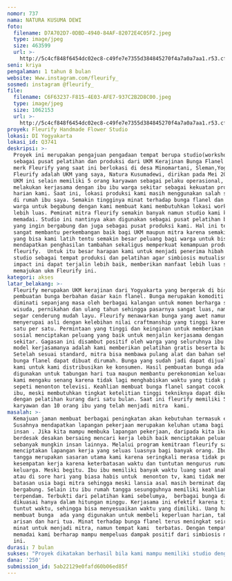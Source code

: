 ```yaml
---
nomor: 737
nama: NATURA KUSUMA DEWI
foto:
  filename: D7A702D7-0DBD-4940-84AF-82072E4C05F2.jpeg
  type: image/jpeg
  size: 463599
  url: >-
    http://5c4cf848f6454dc02ec8-c49fe7e7355d384845270f4a7a0a7aa1.r53.cf2.rackcdn.com/d16c06d9-8014-4dd4-bc88-fadb07b10f76/D7A702D7-0DBD-4940-84AF-82072E4C05F2.jpeg
seni: kriya
pengalaman: 1 tahun 8 bulan
website: Www.instagram.com/fleurify_
sosmed: instagram @fleurify_
file:
  filename: C6F63237-F815-4E03-AFE7-937C2B2D8C00.jpeg
  type: image/jpeg
  size: 1062153
  url: >-
    http://5c4cf848f6454dc02ec8-c49fe7e7355d384845270f4a7a0a7aa1.r53.cf2.rackcdn.com/091f0c81-382f-4a9d-b3d7-6e123c1c135a/C6F63237-F815-4E03-AFE7-937C2B2D8C00.jpeg
proyek: Fleurify Handmade Flower Studio
lokasi: DI Yogyakarta
lokasi_id: Q3741
deskripsi: >-
  Proyek ini merupakan pengajuan pengadaan tempat berupa studio(workshop)
  sebagai pusat pelatihan dan produksi dari UKM Kerajinan Bunga Flanel dengan
  merk Fleurify yang saat ini berlokasi di desa Minomartani, Sleman,Yogyakarta.
  Fleurify adalah UKM yang saya, Natura Kusumadewi, dirikan pada Mei 2016 silam.
  UKM ini selain memiliki 5 orang karyawan sebagai pelaku operasional, juga
  melakukan kerjasama dengan ibu ibu warga sekitar sebagai kekuatan produksi
  harian kami. Saat ini, lokasi produksi kami masih menggunakan salah satu ruang
  di rumah ibu saya. Semakin tingginya minat terhadap bunga flanel dan minat
  warga untuk begabung dengan kami membuat kami membutuhkan lokasi workshop yang
  lebih luas. Peminat mitra fleurify semakin banyak namun studio kami kurang
  memadai. Studio ini nantinya akan digunakan sebagai pusat pelatihan bagi mitra
  yang ingin bergabung dan juga sebagai pusat produksi kami. Hal ini tentu akan
  sangat membantu perkembangan baik bagi UKM maupun mitra karena semakin banyak
  yang bisa kami latih tentu semakin besar peluang bagi warga untuk bisa
  mendapatkan penghasilan tambahan sekaligus memperkuat kemampuan produksi
  fleurify.  Untuk itu besar harapan kami untuk menjadi penerima hibah pengadaan
  studio sebagai tempat produksi dan pelatihan agar simbiosis mutualisme social
  impact ini dapat terjalin lebih baik, memberikan manfaat lebih luas sekaligus
  memajukan ukm Fleurify ini.
kategori: akses
latar_belakang: >-
  Fleurify merupakan UKM kerajinan dari Yogyakarta yang bergerak di bidang
  pembuatan bunga berbahan dasar kain flanel. Bunga merupakan komoditi yang
  diminati sepanjang masa oleh berbagai kalangan untuk momen berharga seperti
  wisuda, pernikahan dan ulang tahun sehingga pasarnya sangat luas, namun bunga
  segar cenderung mudah layu. Fleurify menawarkan bunga yang awet namun
  menyerupai asli dengan kelebihan nilai craftmanship yang tinggi karena dibuat
  satu per satu. Permintaan yang tinggi dan keinginan untuk memberikan dampak
  sosial menciptakan peluang yang baik untuk menjalin kerjasama dengan warga
  sekitar. Gagasan ini disambut positif oleh warga yang seluruhnya ibu ibu.
  model kerjasamanya adalah kami memberikan pelatihan gratis beserta bahan.
  Setelah sesuai standard, mitra bisa membawa pulang alat dan bahan sehingga
  bunga flanel dapat dibuat dirumah. Bunga yang sudah jadi dapat dijual kepada
  kami untuk kami distribusikan ke konsumen. Hasil pembuatan bunga ada yang
  digunakan untuk tabungan hari tua maupun membantu perekonomian keluarga. Mitra
  kami mengaku senang karena tidak lagi menghabiskan waktu yang tidak produktif
  sepeti menonton televisi. Keahlian membuat bunga flanel sangat cocok untuk ibu
  ibu, meski membutuhkan tingkat ketelitian tinggi tekniknya dapat dikuasai
  dengan pelatihan kurang dari satu bulan. Saat ini fleurify memiliki 5 orang
  karyawan dan 10 orang ibu yang telah menjadi mitra  kami.
masalah: >-
  Kemajuan jaman membuat berbagai peningkatan akan kebutuhan termasuk ekonomi.
  Susahnya mendapatkan lapangan pekerjaan merupakan keluhan utama bagi banyak
  insan . Jika kita mampu membuka lapangan pekerjaan, daripada kita ikut
  berdesak desakan bersaing mencari kerja lebih baik menciptakan peluang bagi
  sebanyak mungkin insan lainnya. Melalui program kemitraan fleurify saya ingin
  menciptakan lapangan kerja yang seluas luasnya bagi banyak orang. Ibu rumah
  tangga merupakan sasaran utama kami karena seringkali merasa tidak punya
  kesempatan kerja karena keterbatasan waktu dan tuntutan mengurus rumah dan
  keluarga. Meski begitu. Ibu ibu memiliki banyak waktu luang saat anak sekolah,
  atau di sore hari yang biasa habis untuk  menonton tv, kami tidak memberi
  batasan usia bagi mitra sehingga meski lansia asal masih berminat dapat
  bergabung. Selain itu ibu rumah tangga sesungguhnya memiliki keahlian
  terpendam. Terbukti dari pelatihan kami sebelumya,  berbagai bunga dapat
  dikuasai hanya dalam hitungan minggu. Kerjasama ini efektif karena tidak di
  tuntut waktu, sehingga bisa menyesuaikan waktu yang dimiliki. Uang hasil
  membuat bunga  ada yang digunakan untuk membeli keperluan harian, tabungan
  arisan dan hari tua. Minat terhadap bunga flanel terus meningkat seiring dengn
  minat untuk menjadi mitra, namun tempat kami  terbatas. Dengan tempat yang
  memadai kami berharap mampu mempeluas dampak positif dari simbiosis mutualisme
  ini.
durasi: 7 bulan
sukses: "Proyek dikatakan berhasil bila kami mampu memiliki studio dengan kondisi yang layak dan luasan yang memadai, baik dengan membeli atau menyewa selama 3-5 tahun. Waktu ini dirasa cukup untuk kami berproses hingga mampu memiliki tempat sendiri (apabila sewa)\r\nMampu membina minimal 20 orang mitra\r\n\r\nKapasitas produksi meningkat minimal 2 kali lipat\r\n"
dana: '250'
submission_id: 5ab22129e0fafd60b06ed85f
---
```

